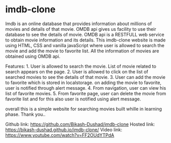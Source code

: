 # imdb-clone
Imdb is an online database that provides information about millions of movies and details of that movie.
OMDB api gives us facility to use their database to see the details of movie. OMDB api is a RESTFULL  web service to obtain movie information and its details.
This imdb-clone website is made using HTML, CSS and vanilla javaScript where user is allowed to search the movie and add the movie to favorite list. All the information of movies are obtained using OMDB api.

Features:
        1. User is allowed to search the movie. List of movie related to search appears on the page.
        2. User is allowed to click on the list of searched movies to see the details of that movie.
        3. User can add the movie to favorite which is stored in localstorage. on adding the movie to favorite, user is notified through alert message.
        4. From navigation, user can view his list of favorite movies.
        5. From favorite page, user can delete the movie from favorite list and for this also user is notified using alert message.

overall this is a simple website for searching movies built whille in learning phase.
Thank you..

Github link: https://github.com/Bikash-Dushad/imdb-clone
Hosted link: https://bikash-dushad.github.io/imdb-clone/
Video link: https://www.youtube.com/watch?v=FF2OUdYTPdA
